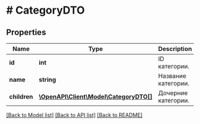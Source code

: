 # # CategoryDTO

## Properties

Name | Type | Description | Notes
------------ | ------------- | ------------- | -------------
**id** | **int** | ID категории. |
**name** | **string** | Название категории. |
**children** | [**\OpenAPI\Client\Model\CategoryDTO[]**](CategoryDTO.md) | Дочерние категории. | [optional]

[[Back to Model list]](../../README.md#models) [[Back to API list]](../../README.md#endpoints) [[Back to README]](../../README.md)
